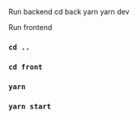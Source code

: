 Run backend
cd back
yarn
yarn dev

Run frontend
### `cd ..`
### `cd front`
### `yarn`
### `yarn start`
